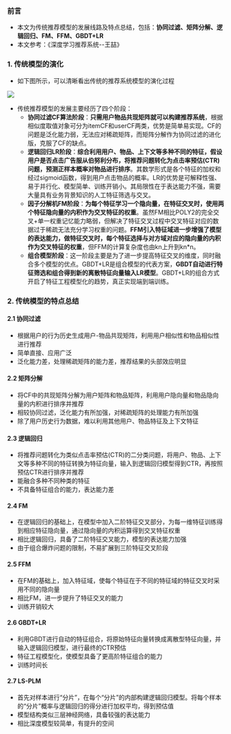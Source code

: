 ### 前言

- 本文为传统推荐模型的发展线路及特点总结，包括：**协同过滤、矩阵分解、逻辑回归、FM、FFM、GBDT+LR**
- 本文参考：《深度学习推荐系统--王喆》

### 1. 传统模型的演化

- 如下图所示，可以清晰看出传统的推荐系统模型的演化过程

![](https://blog-1258986886.cos.ap-beijing.myqcloud.com/%E6%8E%A8%E8%8D%90%E7%B3%BB%E7%BB%9F%E5%AD%A6%E4%B9%A0/6-2.jpg)

- 传统推荐模型的发展主要经历了四个阶段：
  - **协同过滤CF算法阶段**：**只需用户物品共现矩阵就可以构建推荐系统**，根据相似度取值对象可分为itemCF和userCF两类，优势是简单易实现。CF的问题是泛化能力弱，无法应对稀疏矩阵，而矩阵分解作为协同过滤的进化版，克服了CF的缺点。
  - **逻辑回归LR阶段**：**综合利用用户、物品、上下文等多种不同的特征，假设用户是否点击广告服从伯努利分布，将推荐问题转化为点击率预估(CTR)问题，预测正样本概率对物品进行排序**。其数学形式是各个特征的加权和经过sigmoid函数，得到用户点击物品的概率。LR的优势是可解释性强、易于并行化、模型简单、训练开销小。其局限性在于表达能力不强，需要大量具有业务背景知识的人工特征筛选与交叉。
  - **因子分解机FM阶段**：**为每个特征学习一个隐向量，在特征交叉时，使用两个特征隐向量的内积作为交叉特征的权重**。虽然FM相比POLY2的完全交叉+单一权重记忆能力略弱，但解决了特征交叉过程中交叉特征对应的数据过于稀疏无法充分学习权重的问题。**FFM引入特征域进一步增强了模型的表达能力，做特征交叉时，每个特征选择与对方域对应的隐向量的内积作为交叉特征的权重**，但FFM的计算复杂度也由kn上升到kn*n。
  - **组合模型阶段**：这一阶段主要是为了进一步提高特征交叉的维度，同时融合多个模型的优点。GBDT+LR是组合模型的代表方案，**GBDT自动进行特征筛选和组合得到新的离散特征向量输入LR模型**。GBDT+LR的组合方式开启了特征工程模型化的趋势，真正实现端到端训练。

### 2. 传统模型的特点总结

#### 2.1 协同过滤

- 根据用户的行为历史生成用户-物品共现矩阵，利用用户相似性和物品相似性进行推荐
- 简单直接、应用广泛
- 泛化能力差，处理稀疏矩阵的能力差，推荐结果的头部效应明显

#### 2.2 矩阵分解

- 将CF中的共现矩阵分解为用户矩阵和物品矩阵，利用用户隐向量和物品隐向量的内积进行排序并推荐
- 相较协同过滤，泛化能力有所加强，对稀疏矩阵的处理能力有所加强
- 除了用户历史行为数据，难以利用其他用户、物品特征及上下文特征

#### 2.3 逻辑回归

- 将推荐问题转化为类似点击率预估(CTR)的二分类问题，将用户、物品、上下文等多种不同的特征转换为特征向量，输入到逻辑回归模型得到CTR，再按照预估CTR进行排序并推荐
- 能融合多种不同种类的特征
- 不具备特征组合的能力，表达能力差

#### 2.4 FM

- 在逻辑回归的基础上，在模型中加入二阶特征交叉部分，为每一维特征训练得到相应特征隐向量，通过隐向量的内积运算得到交叉特征权重
- 相比逻辑回归，具备了二阶特征交叉能力，模型的表达能力加强
- 由于组合爆炸问题的限制，不易扩展到三阶特征交叉阶段

#### 2.5 FFM

- 在FM的基础上，加入特征域，使每个特征在于不同的特征域的特征交叉时采用不同的隐向量
- 相比FM，进一步提升了特征交叉的能力
- 训练开销较大

#### 2.6 GBDT+LR

- 利用GBDT进行自动的特征组合，将原始特征向量转换成离散型特征向量，并输入逻辑回归模型，进行最终的CTR预估
- 特征工程模型化，使模型具备了更高阶特征组合的能力
- 训练时间长

#### 2.7 LS-PLM

- 首先对样本进行“分片”，在每个“分片”的内部构建逻辑回归模型。将每个样本的“分片”概率与逻辑回归的得分进行加权平均，得到预估值
-  模型结构类似三层神经网络，具备较强的表达能力
- 相比深度模型较简单，有提升的空间